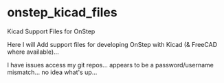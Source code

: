# onstep_kicad_files
Kicad Support Files for OnStep

Here I will Add support files for developing OnStep with Kicad (& FreeCAD where available)...

I have issues access my git repos... appears to be a password/username mismatch... no idea what's up...
